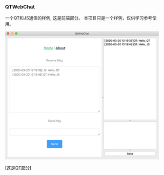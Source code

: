 ### QTWebChat
一个QT和JS通信的样例, 这是前端部分。
本项目只是一个样例，仅供学习参考使用。

![image](./example.png)

[[这是QT部分]](https://github.com/ArcherGu/QTWebChat_QT)